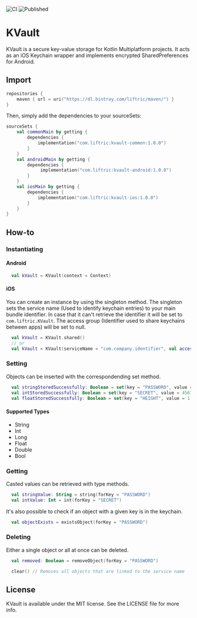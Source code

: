 ![CI](https://github.com/Liftric/kvault/workflows/CI/badge.svg) ![Published](https://github.com/Liftric/kvault/workflows/Publish%20to%20Bintray/badge.svg)

# KVault

KVault is a secure key-value storage for Kotlin Multiplatform projects. It acts as an iOS Keychain wrapper and implements encrypted SharedPreferences for Android.

## Import

```kotlin
repositories {
    maven { url = uri("https://dl.bintray.com/liftric/maven/") }
}
```

Then, simply add the dependencies to your sourceSets:

```kotlin
sourceSets {
    val commonMain by getting {
        dependencies {
            implementation("com.liftric:kvault-common:1.0.0")   
        }
    }
    val androidMain by getting {
        dependencies {
             implementation("com.liftric:kvault-android:1.0.0")   
        }
    }
    val iosMain by getting {
        dependencies {
            implementation("com.liftric:kvault-ios:1.0.0")   
        }
    }
}
```

## How-to

### Instantiating

#### Android

```kotlin
  val kVault = KVault(context = Context)
```

#### iOS

You can create an instance by using the singleton method. The singleton sets the service name (Used to identify keychain entries) to your main bundle identifier. In case that it can't retrieve the identifier it will be set to `com.liftric.KVault`. The access group (Identifier used to share keychains between apps) will be set to null.

```kotlin
  val kVault = KVault.shared()
  // or
  val kVault = KVault(serviceName = "com.company.identifier", val accessGroup = null)
```

### Setting

Objects can be inserted with the correspondending set method. 

```kotlin
  val stringStoredSuccessfully: Boolean = set(key = "PASSWORD", value = "546hfbfzzeujfdbfdz")
  val intStoredSuccessfully: Boolean = set(key = "SECRET", value = 45678765)
  val floatStoredSuccessfully: Boolean = set(key = "HEIGHT", value = 1.79)
```

#### Supported Types

- String
- Int
- Long
- Float
- Double
- Bool

### Getting

Casted values can be retrieved with type methods.

```kotlin
  val stringValue: String = string(forKey = "PASSWORD")
  val intValue: Int = int(forKey = "SECRET")
```

It's also possible to check if an object with a given key is in the keychain.

```kotlin
  val objectExists = existsObject(forKey = "PASSWORD")
```

### Deleting

Either a single object or all at once can be deleted.

```kotlin
  val removed: Boolean = removeObject(forKey = "PASSWORD")
```

```kotlin
  clear() // Removes all objects that are linked to the service name
```

## License

KVault is available under the MIT license. See the LICENSE file for more info.
